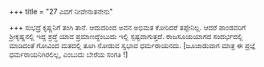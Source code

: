 +++
title = "27 ಎವಗೆ ನೀವೇನಾತನೇನು"

+++
ಸುಭದ್ರೆ ಕೃಷ್ಣನಿಗೆ ತಂಗಿ ತಾನೆ. ಆದುದರಿಂದ ಅವನ ಅಭಿಮತ ಕೋರಿದರೆ ತಪ್ಪೇನಿಲ್ಲ. ಆದರೆ ಪಾಂಡವರಿಗೆ ಶ್ರೀಕೃಷ್ಣನಲ್ಲಿ ಇದ್ದ ಶ್ರದ್ಧೆ ಯಾವ ಪ್ರಮಾಣದ್ದೆಂಬುದು ಇಲ್ಲಿ ಸ್ಪಷ್ಟವಾಗುತ್ತದೆ. ರಾಜಸೂಯಯಾಗದ ಸಂದರ್ಭದಲ್ಲಿ ಮಾಡಿದಂತೆ ಗೋವಿಂದ ಮತದಲ್ಲಿ ತೂಗಿ ನೋಡುವ ಸ್ವಭಾವ ಧರ್ಮರಾಯನದು. [ಜೂಜಾಡುವಾಗ ಮಾತ್ರ ಈ ಪ್ರಜ್ಞೆ ಧರ್ಮರಾಯನಿಗಿರಲಿಲ್ಲ, ಎಂಬುದು ಬೇರೆಯ ಸಂಗತಿ !]